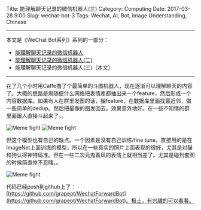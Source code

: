Title: 能理解聊天记录的微信机器人(三)
Category: Computing
Date: 2017-03-28 9:00
Slug: wechat-bot-3
Tags: Wechat, AI, Bot, Image Understanding, Chinese


---

本文是《WeChat Bot系列》系列的一部分：

* [能理解聊天记录的微信机器人](/wechat-bot.html)
* [能理解聊天记录的微信机器人(二)](/wechat-bot-2.html)
* 能理解聊天记录的微信机器人(三)（本文）

---

花了几个小时用Caffe撸了个最简单的斗图机器人，现在逐渐可以理解聊天的内容了。大概的思路是用随便什么网络把表情库都抽出来一个feature，然后形成一个内容数据库。如果有人在群里发图的话，抽feature，在数据库里面找最近邻，做一些简单的dedup。然后把最像的图发回去。效果意外地好。在一些不知情的群里面跟人直接斗起来了。。

<img src="/images/wechat-bot-image-understanding-1.jpg" alt="Meme fight" style="max-width: 600px">

<img src="/images/wechat-bot-image-understanding-2.png" alt="Meme fight" style="max-width: 600px">

但这个模型也有自己的缺点。一个因素是没有自己训练/fine tune，直接用的是在ImageNet上面训练的模型，所以在一些真实的照片上面表现的很好，尤其是对猫和狗认得神特码准。但在一些二次元鬼畜风的表情上就相当差了。尤其是碰到套图的时候简直惨不忍睹。。

<img src="/images/wechat-bot-image-understanding-3.png" alt="Meme fight" style="max-width: 600px">

代码已经push到github上了：[https://github.com/grapeot/WechatForwardBot](https://github.com/grapeot/WechatForwardBot)。极土。有兴趣的可以看看。